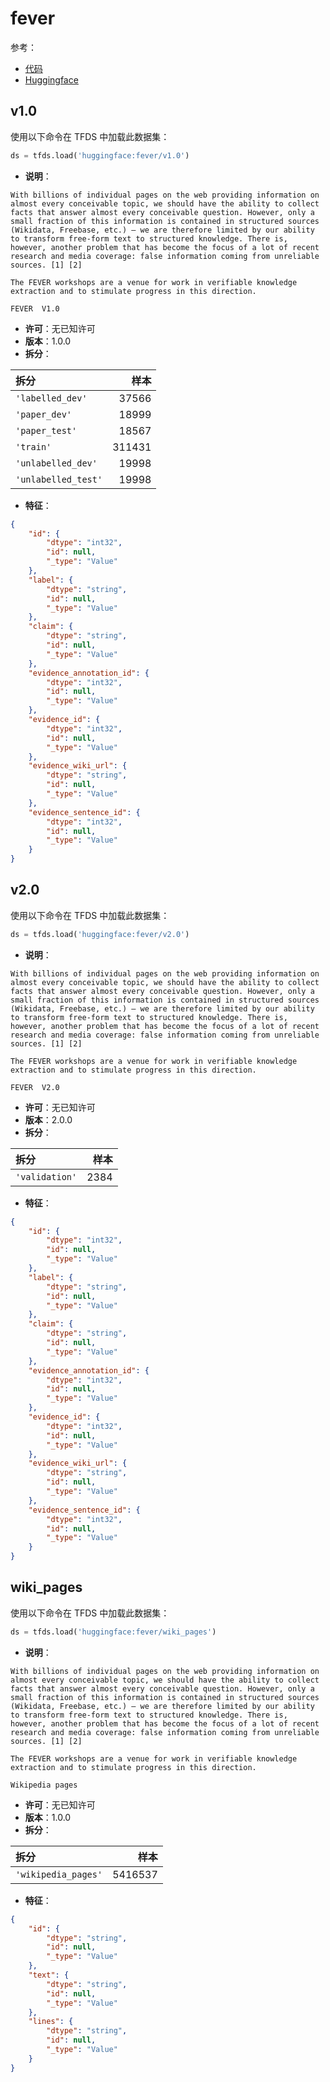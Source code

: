# fever

参考：

- [代码](https://github.com/huggingface/datasets/blob/master/datasets/fever)
- [Huggingface](https://huggingface.co/datasets/fever)

## v1.0

使用以下命令在 TFDS 中加载此数据集：

```python
ds = tfds.load('huggingface:fever/v1.0')
```

- **说明**：

```
With billions of individual pages on the web providing information on almost every conceivable topic, we should have the ability to collect facts that answer almost every conceivable question. However, only a small fraction of this information is contained in structured sources (Wikidata, Freebase, etc.) – we are therefore limited by our ability to transform free-form text to structured knowledge. There is, however, another problem that has become the focus of a lot of recent research and media coverage: false information coming from unreliable sources. [1] [2]

The FEVER workshops are a venue for work in verifiable knowledge extraction and to stimulate progress in this direction.

FEVER  V1.0
```

- **许可**：无已知许可
- **版本**：1.0.0
- **拆分**：

拆分 | 样本
:-- | --:
`'labelled_dev'` | 37566
`'paper_dev'` | 18999
`'paper_test'` | 18567
`'train'` | 311431
`'unlabelled_dev'` | 19998
`'unlabelled_test'` | 19998

- **特征**：

```json
{
    "id": {
        "dtype": "int32",
        "id": null,
        "_type": "Value"
    },
    "label": {
        "dtype": "string",
        "id": null,
        "_type": "Value"
    },
    "claim": {
        "dtype": "string",
        "id": null,
        "_type": "Value"
    },
    "evidence_annotation_id": {
        "dtype": "int32",
        "id": null,
        "_type": "Value"
    },
    "evidence_id": {
        "dtype": "int32",
        "id": null,
        "_type": "Value"
    },
    "evidence_wiki_url": {
        "dtype": "string",
        "id": null,
        "_type": "Value"
    },
    "evidence_sentence_id": {
        "dtype": "int32",
        "id": null,
        "_type": "Value"
    }
}
```

## v2.0

使用以下命令在 TFDS 中加载此数据集：

```python
ds = tfds.load('huggingface:fever/v2.0')
```

- **说明**：

```
With billions of individual pages on the web providing information on almost every conceivable topic, we should have the ability to collect facts that answer almost every conceivable question. However, only a small fraction of this information is contained in structured sources (Wikidata, Freebase, etc.) – we are therefore limited by our ability to transform free-form text to structured knowledge. There is, however, another problem that has become the focus of a lot of recent research and media coverage: false information coming from unreliable sources. [1] [2]

The FEVER workshops are a venue for work in verifiable knowledge extraction and to stimulate progress in this direction.

FEVER  V2.0
```

- **许可**：无已知许可
- **版本**：2.0.0
- **拆分**：

拆分 | 样本
:-- | --:
`'validation'` | 2384

- **特征**：

```json
{
    "id": {
        "dtype": "int32",
        "id": null,
        "_type": "Value"
    },
    "label": {
        "dtype": "string",
        "id": null,
        "_type": "Value"
    },
    "claim": {
        "dtype": "string",
        "id": null,
        "_type": "Value"
    },
    "evidence_annotation_id": {
        "dtype": "int32",
        "id": null,
        "_type": "Value"
    },
    "evidence_id": {
        "dtype": "int32",
        "id": null,
        "_type": "Value"
    },
    "evidence_wiki_url": {
        "dtype": "string",
        "id": null,
        "_type": "Value"
    },
    "evidence_sentence_id": {
        "dtype": "int32",
        "id": null,
        "_type": "Value"
    }
}
```

## wiki_pages

使用以下命令在 TFDS 中加载此数据集：

```python
ds = tfds.load('huggingface:fever/wiki_pages')
```

- **说明**：

```
With billions of individual pages on the web providing information on almost every conceivable topic, we should have the ability to collect facts that answer almost every conceivable question. However, only a small fraction of this information is contained in structured sources (Wikidata, Freebase, etc.) – we are therefore limited by our ability to transform free-form text to structured knowledge. There is, however, another problem that has become the focus of a lot of recent research and media coverage: false information coming from unreliable sources. [1] [2]

The FEVER workshops are a venue for work in verifiable knowledge extraction and to stimulate progress in this direction.

Wikipedia pages
```

- **许可**：无已知许可
- **版本**：1.0.0
- **拆分**：

拆分 | 样本
:-- | --:
`'wikipedia_pages'` | 5416537

- **特征**：

```json
{
    "id": {
        "dtype": "string",
        "id": null,
        "_type": "Value"
    },
    "text": {
        "dtype": "string",
        "id": null,
        "_type": "Value"
    },
    "lines": {
        "dtype": "string",
        "id": null,
        "_type": "Value"
    }
}
```
